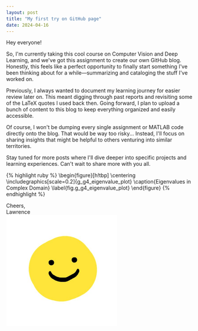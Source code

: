 ```yaml
---
layout: post
title: "My first try on GitHub page"
date: 2024-04-16
---
```

Hey everyone!  

So, I'm currently taking this cool course on Computer Vision and Deep Learning, and we've got this assignment to create our own GitHub blog. Honestly, this feels like a perfect opportunity to finally start something I've been thinking about for a while—summarizing and cataloging the stuff I've worked on.  

Previously, I always wanted to document my learning journey for easier review later on. This meant digging through past reports and revisiting some of the LaTeX quotes I used back then. Going forward, I plan to upload a bunch of content to this blog to keep everything organized and easily accessible.  

Of course, I won't be dumping every single assignment or MATLAB code directly onto the blog. That would be way too risky... Instead, I'll focus on sharing insights that might be helpful to others venturing into similar territories.  

Stay tuned for more posts where I'll dive deeper into specific projects and learning experiences. Can't wait to share more with you all.  

{% highlight ruby %}
	\begin{figure}[h!tbp]
		\centering
		\includegraphics[scale=0.2]{g_g4_eigenvalue_plot}
		\caption{Eigenvalues in Complex Domain}
		\label{fig.g_g4_eigenvalue_plot}
	\end{figure}
{% endhighlight %}

Cheers,  
Lawrence  
<img src="/images/smile.jpg" width="300" />


